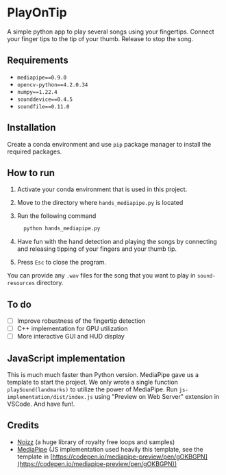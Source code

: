 # PlayOnTip

A simple python app to play several songs using your fingertips.
Connect your finger tips to the tip of your thumb. Release to stop the song.

## Requirements
- `mediapipe==0.9.0`
- `opencv-python==4.2.0.34`
- `numpy==1.22.4`
- `sounddevice==0.4.5`
- `soundfile==0.11.0`

## Installation
Create a conda environment and use `pip` package manager to install the required packages.

## How to run
1. Activate your conda environment that is used in this project.

2. Move to the directory where `hands_mediapipe.py` is located

3. Run the following command
    ```bash
      python hands_mediapipe.py
    ```

4. Have fun with the hand detection and playing the songs by connecting
   and releasing tipping of your fingers and your thumb tip.

5. Press `Esc` to close the program.


You can provide any `.wav` files for the song that you want to play in `sound-resources` 
directory.

## To do
- [ ] Improve robustness of the fingertip detection
- [ ] C++ implementation for GPU utilization
- [ ] More interactive GUI and HUD display

## JavaScript implementation
This is much much faster than Python version. MediaPipe gave us a template
to start the project. We only wrote a single function `playSound(landmarks)`
to utilize the power of MediaPipe.
Run `js-implementation/dist/index.js` using "Preview on Web Server" extension
in VSCode. And have fun!.

## Credits
- [Noizz](https://www.noiiz.com/) (a huge library of royalty free loops and samples)
- [MediaPipe](https://developers.google.com/mediapipe) 
  (JS implementation used heavily this template, see
the template in [https://codepen.io/mediapipe-preview/pen/gOKBGPN](https://codepen.io/mediapipe-preview/pen/gOKBGPN))
